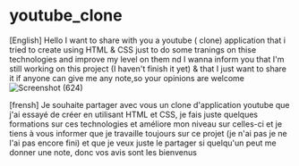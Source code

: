 # youtube_clone
[English]
Hello 
I want to share with you a youtube ( clone) application that i tried to create using HTML & CSS just to do some tranings on thise technologies and improve my level on them nd I wanna inform you  that I'm still working on this project (I haven't finish it yet) & that I just want to share it if anyone can give me any note,so your opinions are welcome 
![Screenshot (624)](https://github.com/chaimaerachdi/youtube_clone/assets/122980708/5ad26389-e865-436e-96fe-eb4147bb4d29)

[frensh]
Je souhaite partager avec vous un clone d'application youtube que j'ai essayé de créer en utilisant HTML et CSS, je fais juste quelques formations sur ces technologies et améliore mon niveau sur celles-ci et je tiens à vous informer que je travaille toujours sur ce projet (je n'ai pas je ne l'ai pas encore fini) et que je veux juste le partager si quelqu'un peut me donner une note, donc vos avis sont les bienvenus
